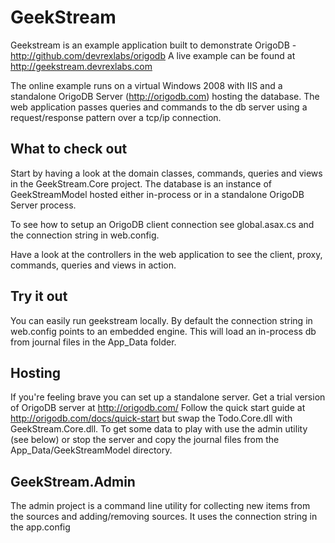 GeekStream
==========
Geekstream is an example application built to demonstrate OrigoDB  - http://github.com/devrexlabs/origodb
A live example can be found at http://geekstream.devrexlabs.com


The online example runs on a virtual Windows 2008 with IIS and a standalone OrigoDB Server (http://origodb.com) hosting the database. The web application passes queries and commands to the db server using a request/response pattern over a tcp/ip connection.

What to check out
------------
Start by having a look at the domain classes, commands, queries and views in the GeekStream.Core project. The database is an instance of GeekStreamModel hosted either in-process or in a standalone OrigoDB Server process. 

To see how to setup an OrigoDB client connection see global.asax.cs and the connection string in web.config.

Have a look at the controllers in the web application to see the client, proxy, commands, queries and views in action.


Try it out
-------------------------
You can easily run geekstream locally. By default the connection string in web.config points to an embedded engine. This will load an in-process db from journal files in the App_Data folder.

Hosting 
--------------------
If you're feeling brave you can set up a standalone server. Get a trial version of OrigoDB server at http://origodb.com/  Follow the quick start guide at http://origodb.com/docs/quick-start but swap the Todo.Core.dll with GeekStream.Core.dll. 
To get some data to play with use the admin utility (see below) or stop the server and copy the journal files from the App_Data/GeekStreamModel directory.

GeekStream.Admin
----------------------------
The admin project is a command line utility for collecting new items from the sources and adding/removing sources.
It uses the connection string in the app.config

